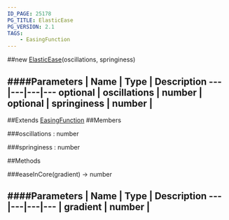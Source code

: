 ```yaml
---
ID_PAGE: 25178
PG_TITLE: ElasticEase
PG_VERSION: 2.1
TAGS:
    - EasingFunction
---
```

##new [ElasticEase](/classes/ElasticEase)(oscillations, springiness)







####Parameters
 | Name | Type | Description
---|---|---|---
optional | oscillations | number | 
optional | springiness | number | 
---

##Extends
 [EasingFunction](/classes/EasingFunction)
##Members

###oscillations : number






###springiness : number














##Methods

###easeInCore(gradient) &rarr; number

####Parameters
 | Name | Type | Description
---|---|---|---
 | gradient | number | 
---
